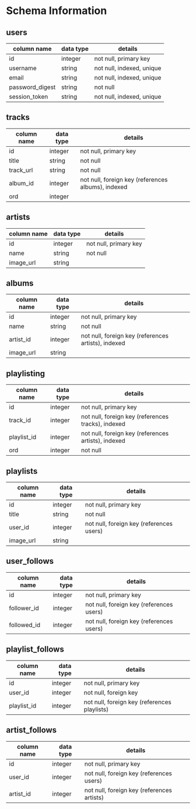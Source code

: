 # Schema Information

## users
column name     | data type | details
----------------|-----------|-----------------------
id              | integer   | not null, primary key
username        | string    | not null, indexed, unique
email           | string    | not null, indexed, unique
password_digest | string    | not null
session_token   | string    | not null, indexed, unique

## tracks
column name | data type | details
------------|-----------|-----------------------
id          | integer   | not null, primary key
title       | string    | not null
track_url   | string    | not null
album_id    | integer   | not null, foreign key (references albums), indexed
ord         | integer   |

## artists
column name | data type | details
------------|-----------|-----------------------
id          | integer   | not null, primary key
name        | string    | not null
image_url   | string    |

## albums
column name | data type | details
------------|-----------|-----------------------
id          | integer   | not null, primary key
name        | string    | not null
artist_id   | integer   | not null, foreign key (references artists), indexed
image_url   | string    |

## playlisting
column name | data type | details
------------|-----------|-----------------------
id          | integer   | not null, primary key
track_id    | integer   | not null, foreign key (references tracks), indexed
playlist_id | integer   | not null, foreign key (references artists), indexed
ord         | integer   | not null

## playlists
column name | data type | details
------------|-----------|-----------------------
id          | integer   | not null, primary key
title       | string    | not null
user_id     | integer   | not null, foreign key (references users)
image_url   | string    |

## user_follows
column name | data type | details
------------|-----------|-----------------------
id          | integer   | not null, primary key
follower_id | integer   | not null, foreign key (references users)
followed_id | integer   | not null, foreign key (references users)

## playlist_follows
column name | data type | details
------------|-----------|-----------------------
id          | integer   | not null, primary key
user_id     | integer   | not null, foreign key
playlist_id | integer   | not null, foreign key (references playlists)

## artist_follows
column name | data type | details
------------|-----------|-----------------------
id          | integer   | not null, primary key
user_id     | integer   | not null, foreign key (references users)
artist_id   | integer   | not null, foreign key (references artists)
